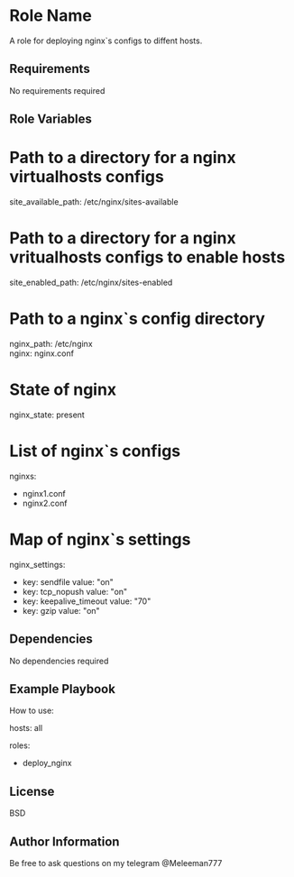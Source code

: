 Role Name
=========

A role for deploying nginx`s configs to diffent hosts.

Requirements
------------

No requirements required

Role Variables
--------------
# Path to a directory for a nginx virtualhosts configs
site_available_path: /etc/nginx/sites-available 
# Path to a directory for a nginx vritualhosts configs to enable hosts
site_enabled_path: /etc/nginx/sites-enabled     
# Path to a nginx`s config directory
nginx_path: /etc/nginx                          
nginx: nginx.conf 
# State of nginx
nginx_state: present  
# List of nginx`s configs
nginxs: 
  - nginx1.conf
  - nginx2.conf
# Map of nginx`s settings
nginx_settings:
  - key:  sendfile
    value: "on"
  - key: tcp_nopush
    value: "on"
  - key: keepalive_timeout
    value:  "70"
  - key: gzip
    value:  "on"


Dependencies
------------

No dependencies required

Example Playbook
----------------

How to use:

 hosts: all

 roles:
   - deploy_nginx

License
-------

BSD

Author Information
------------------

Be free to ask questions on my telegram @Meleeman777
